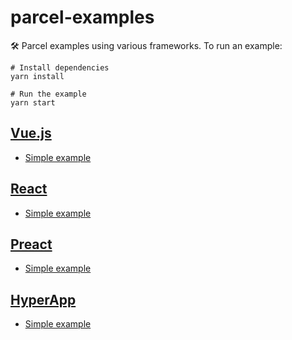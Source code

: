 # parcel-examples

🛠 Parcel examples using various frameworks. To run an example:

```shell
# Install dependencies
yarn install

# Run the example
yarn start
```

## [Vue.js](https://vuejs.org)
- [Simple example](vue)

## [React](https://reactjs.org)
- [Simple example](react)

## [Preact](https://preactjs.com/)
- [Simple example](preact)

## [HyperApp](https://hyperapp.js.org/)
- [Simple example](hyperapp)
